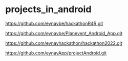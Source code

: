 # projects_in_android

https://github.com/eynavbe/hackathonR4R.git

https://github.com/eynavbe/Planevent_Android_App.git

https://github.com/eynavhackathon/hackathon2022.git

https://github.com/eynavApp/projectAndroid.git
